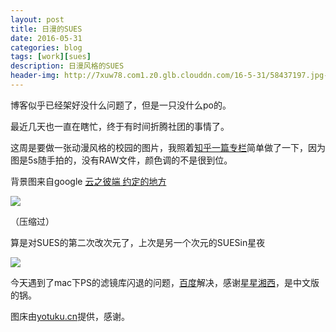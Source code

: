 ```yaml
---
layout: post
title: 日漫的SUES
date: 2016-05-31
categories: blog
tags: [work][sues]
description: 日漫风格的SUES
header-img: http://7xuw78.com1.z0.glb.clouddn.com/16-5-31/58437197.jpg-normal
---
```


博客似乎已经架好没什么问题了，但是一只没什么po的。

最近几天也一直在瞎忙，终于有时间折腾社团的事情了。

这周是要做一张动漫风格的校园的图片，我照着[知乎一篇专栏](http://zhuanlan.zhihu.com/p/20026525?f3fb8ead20=57cd1e442fba3324e0d3daf644800c84)简单做了一下，因为图是5s随手拍的，没有RAW文件，颜色调的不是很到位。

背景图来自google [云之彼端 约定的地方](http://bz1080p.com/archives/9975)

![](http://7xuw78.com1.z0.glb.clouddn.com/16-5-31/58437197.jpg-normal)

（压缩过）

算是对SUES的第二次改次元了，上次是另一个次元的SUESin星夜

![](http://7xuw78.com1.z0.glb.clouddn.com/16-5-31/30685401.jpg-normal)



今天遇到了mac下PS的滤镜库闪退的问题，[百度](http://jingyan.baidu.com/article/5d6edee2f769fd99eadeece9.html)解决，感谢[星星湘西](http://jingyan.baidu.com/user/npublic?un=星星湘西)，是中文版的锅。

图床由[yotuku.cn](http://yotuku.cn)提供，感谢。